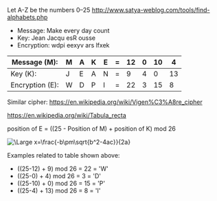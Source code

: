 
Let A-Z be the numbers 0–25
http://www.satya-weblog.com/tools/find-alphabets.php


* Message: Make every day count
* Key: Jean Jacqu esR ousse
* Encryption: wdpi eexyv ars lfxek


| Message (M):     | M | A | K | E | = | 12 | 0 | 10 | 4   |
|---               |---|---|---|---|---|----|---|----|-----|
| Key (K):         | J | E | A | N | = | 9  | 4 | 0  | 13  | 
| Encryption (E):  | W | D | P | I | = | 22 | 3 | 15 | 8   |


Similar cipher: https://en.wikipedia.org/wiki/Vigen%C3%A8re_cipher

https://en.wikipedia.org/wiki/Tabula_recta


position of E = ((25 - Position of M) + position of K) mod 26

<img src="https://latex.codecogs.com/svg.latex?\Large&space;E_i=((25-M_i)+K_i)\textup{mod}26" title="\Large x=\frac{-b\pm\sqrt{b^2-4ac}}{2a}" />

Examples related to table shown above:
* ((25-12) + 9) mod 26 = 22 = 'W'
* ((25-0) + 4) mod 26 = 3 = 'D'
* ((25-10) + 0) mod 26 = 15 = 'P'
* ((25-4) + 13) mod 26 = 8 = 'I'


